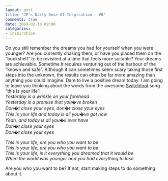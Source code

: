 ```yaml
---
layout: post
title: "JP's Daily Dose Of Inspiration - #8"
comments: true
date: 2009-02-10 09:00
categories:
- inspiration
---
```


Do you still remember the dreams you had for yourself when you were younger? Are you currently chasing them, or have you placed them on the “bookshelf” to be revisited at a time that feels more suitable? Your dreams are achievable. Sometime it requires venturing out of the harbour of the “known and safe”. Although it can sometimes seem scary taking those first steps into the unknown, the results can often be far more amazing than anything you could imagine. Dare to live a positive dream today. I am going to leave you thinking about the words from the awesome [Switchfoot](http://www.switchfoot.com/) song “this is your life”:  
<em>Yesterday is a wrinkle on your forehead     
Yesterday is a promise that you�ve broken      
Don�t close your eyes, don�t close your eyes      
This is your life and today is all you�ve got now      
Yeah, and today is all you�ll ever have      
Don�t close your eyes      
Don�t close your eyes</em>  
   
<em>This is your life, are you who you want to be     
This is your life, are you who you want to be      
This is your life, is it everything you dreamed that it would be      
When the world was younger and you had everything to lose</em>  
  
Are you who you want to be? If not, start making steps to do something about it.




